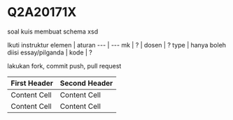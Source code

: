 # Q2A20171X
soal kuis membuat schema xsd

Ikuti instruktur
 elemen | aturan 
 --- | --- 
 mk | ? |
 dosen | ? 
 type | hanya boleh diisi essay/pilganda |
 kode | ? 



lakukan fork, commit push, pull request

| First Header  | Second Header |
| ------------- | ------------- |
| Content Cell  | Content Cell  |
| Content Cell  | Content Cell  |
